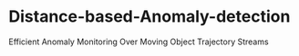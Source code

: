 # Distance-based-Anomaly-detection
Efficient Anomaly Monitoring Over Moving Object
Trajectory Streams
